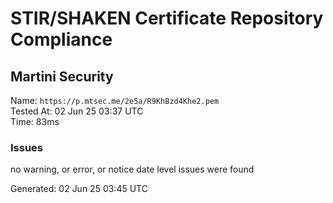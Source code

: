 # STIR/SHAKEN Certificate Repository Compliance

## Martini Security

Name: `https://p.mtsec.me/2e5a/R9KhBzd4Khe2.pem`\
Tested At: 02 Jun 25 03:37 UTC\
Time: 83ms

### Issues

no warning, or error, or notice date level issues were found

Generated: 02 Jun 25 03:45 UTC